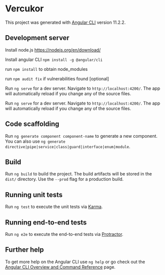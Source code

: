 # Vercukor

This project was generated with [Angular CLI](https://github.com/angular/angular-cli) version 11.2.2.

## Development server

Install node.js https://nodejs.org/en/download/

Install angular CLI `npm install -g @angular/cli`

run `npm install` to obtain node_modules

run `npm audit fix` if vulnerabilities found [optional]

Run `ng serve` for a dev server. Navigate to `http://localhost:4200/`. The app will automatically reload if you change any of the source files.

Run `ng serve` for a dev server. Navigate to `http://localhost:4200/`. The app will automatically reload if you change any of the source files.

## Code scaffolding

Run `ng generate component component-name` to generate a new component. You can also use `ng generate directive|pipe|service|class|guard|interface|enum|module`.

## Build

Run `ng build` to build the project. The build artifacts will be stored in the `dist/` directory. Use the `--prod` flag for a production build.

## Running unit tests

Run `ng test` to execute the unit tests via [Karma](https://karma-runner.github.io).

## Running end-to-end tests

Run `ng e2e` to execute the end-to-end tests via [Protractor](http://www.protractortest.org/).

## Further help

To get more help on the Angular CLI use `ng help` or go check out the [Angular CLI Overview and Command Reference](https://angular.io/cli) page.
